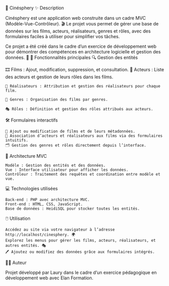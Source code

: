 🎥 Cinésphery
✨ Description

Cinésphery est une application web construite dans un cadre MVC (Modèle-Vue-Contrôleur). 🎬 
Le projet vous permet de gérer une base de données sur les films, acteurs, réalisateurs, genres et rôles, avec des formulaires faciles à utiliser pour simplifier vos tâches.

Ce projet a été créé dans le cadre d’un exercice de développement web pour démontrer des compétences en architecture logicielle et gestion des données. 🌟
🌟 Fonctionnalités principales
🔍 Gestion des entités

 🎞️ Films : Ajout, modification, suppression, et consultation.
    👤 Acteurs : Liste des acteurs et gestion de leurs rôles dans les films.
    
    🎥 Réalisateurs : Attribution et gestion des réalisateurs pour chaque film.
    
    📂 Genres : Organisation des films par genres.
    
    🎭 Rôles : Définition et gestion des rôles attribués aux acteurs.

   

🛠️ Formulaires interactifs

    📄 Ajout ou modification de films et de leurs métadonnées.
    🤝 Association d’acteurs et réalisateurs aux films via des formulaires intuitifs.
    🗂️ Gestion des genres et rôles directement depuis l’interface.

🧩 Architecture MVC

    Modèle : Gestion des entités et des données.
    Vue : Interface utilisateur pour afficher les données.
    Contrôleur : Traitement des requêtes et coordination entre modèle et vue.

💻 Technologies utilisées

    Back-end : PHP avec architecture MVC.
    Front-end : HTML, CSS, JavaScript.
    Base de données : HeidiSQL pour stocker toutes les entités.

🖱️ Utilisation

    Accédez au site via votre navigateur à l’adresse http://localhost/cinesphery. 🌍
    Explorez les menus pour gérer les films, acteurs, réalisateurs, et autres entités. 🎭
    🖊️ Ajoutez ou modifiez des données grâce aux formulaires intégrés.

👨‍💻 Auteur

Projet développé par Laury dans le cadre d’un exercice pédagogique en développement web avec Elan Formation.
